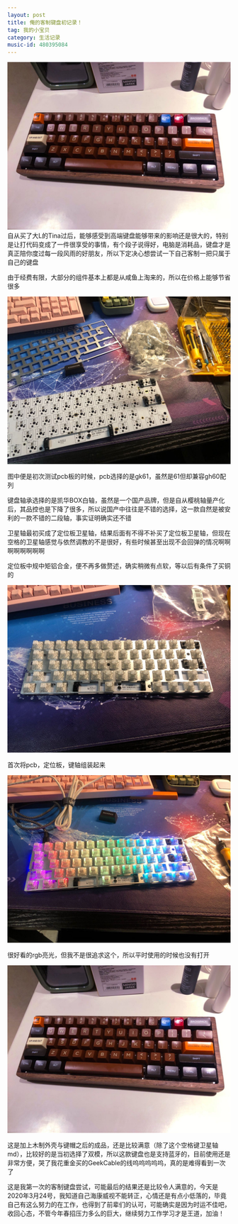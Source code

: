 ```yaml
---
layout: post
title: 俺的客制键盘初记录！
tag: 我的小宝贝
category: 生活记录
music-id: 480395084
---
```

![](\image\2020-03-24\微信图片_20200324205154.jpg)
自从买了大L的Tina过后，能够感受到高端键盘能够带来的影响还是很大的，特别是让打代码变成了一件很享受的事情，有个段子说得好，电脑是消耗品，键盘才是真正陪你度过每一段风雨的好朋友，所以下定决心想尝试一下自己客制一把只属于自己的键盘

由于经费有限，大部分的组件基本上都是从咸鱼上淘来的，所以在价格上能够节省很多

![](\image\2020-03-24\微信图片_20200324205019.jpg)

图中便是初次测试pcb板的时候，pcb选择的是gk61，虽然是61但却兼容gh60配列

键盘轴承选择的是凯华BOX白轴，虽然是一个国产品牌，但是自从樱桃轴量产化后，其品控也是下降了很多，所以说国产中往往是不错的选择，这一款自然是被安利的一款不错的二段轴，事实证明确实还不错

卫星轴最初买成了定位板卫星轴，结果后面有不得不补买了定位板卫星轴，但现在空格的卫星轴感觉与依然调教的不是很好，有些时候甚至出现不会回弹的情况啊啊啊啊啊啊啊啊

定位板中规中矩铝合金，便不再多做赘述，确实稍微有点软，等以后有条件了买铜的

![](\image\2020-03-24\微信图片_20200324205033.jpg)

首次将pcb，定位板，键轴组装起来

![](\image\2020-03-24\微信图片_20200324205145.jpg)

很好看的rgb亮光，但我不是很追求这个，所以平时使用的时候也没有打开

![](\image\2020-03-24\微信图片_20200324205154.jpg)

这是加上木制外壳与键帽之后的成品，还是比较满意（除了这个空格键卫星轴md），比较好的是当初选择了双模，所以这款键盘也是支持蓝牙的，目前使用还是非常方便，哭了我花重金买的GeekCable的线呜呜呜呜呜，真的是难得看到一次了

这是我第一次的客制键盘尝试，可能最后的结果还是比较令人满意的，今天是2020年3月24号，我知道自己海康威视不能转正，心情还是有点小低落的，毕竟自己有这么努力的在工作，也得到了前辈们的认可，可能确实是因为时运不佳吧，收回心态，不管今年春招压力多么的巨大，继续努力工作学习才是王道，加油！